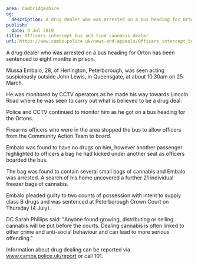 ```yaml
area: Cambridgeshire
og:
  description: A drug dealer who was arrested on a bus heading for Orton has been sentenced to eight months in prison.
publish:
  date: 9 Jul 2019
title: Officers intercept bus and find cannabis dealer
url: https://www.cambs.police.uk/news-and-appeals/Officers_intercept_bus_and_find_cannabis_dealer
```

A drug dealer who was arrested on a bus heading for Orton has been sentenced to eight months in prison.

Mussa Embalo, 28, of Herlington, Peterborough, was seen acting suspiciously outside John Lewis, in Queensgate, at about 10.30am on 25 March.

He was monitored by CCTV operators as he made his way towards Lincoln Road where he was seen to carry out what is believed to be a drug deal.

Police and CCTV continued to monitor him as he got on a bus heading for the Ortons.

Firearms officers who were in the area stopped the bus to allow officers from the Community Action Team to board.

Embalo was found to have no drugs on him, however another passenger highlighted to officers a bag he had kicked under another seat as officers boarded the bus.

The bag was found to contain several small bags of cannabis and Embalo was arrested. A search of his home uncovered a further 21 individual freezer bags of cannabis.

Embalo pleaded guilty to two counts of possession with intent to supply class B drugs and was sentenced at Peterborough Crown Court on Thursday (4 July).

DC Sarah Phillips said: "Anyone found growing, distributing or selling cannabis will be put before the courts. Dealing cannabis is often linked to other crime and anti-social behaviour and can lead to more serious offending."

Information about drug dealing can be reported via www.cambs.police.uk/report or call 101.
